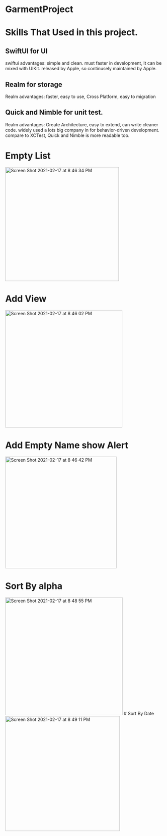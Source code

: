 # GarmentProject
# Skills That Used in this project.

## SwiftUI for UI
swiftui advantages: simple and clean. must faster in development, It can be mixed with UIKit.
released by Apple, so continusely maintained by Apple.
## Realm for storage
Realm advantages: faster, easy to use, Cross Platform, easy to migration
## Quick and Nimble for unit test.
Realm advantages:
Greate Architecture, easy to extend, can write cleaner code.
widely used a lots big company in for behavior-driven development. 
compare to XCTest,  Quick and Nimble is more readable too. 


# Empty List

<img width="361" alt="Screen Shot 2021-02-17 at 8 46 34 PM" src="https://user-images.githubusercontent.com/8498025/108297771-60849480-7161-11eb-92b2-a94192179740.png">

# Add View
<img width="372" alt="Screen Shot 2021-02-17 at 8 46 02 PM" src="https://user-images.githubusercontent.com/8498025/108297815-71cda100-7161-11eb-8616-2fedb320740d.png">

# Add Empty Name show Alert
<img width="354" alt="Screen Shot 2021-02-17 at 8 46 42 PM" src="https://user-images.githubusercontent.com/8498025/108297789-67aba280-7161-11eb-86f7-5ef96bc853b3.png">

# Sort By alpha
<img width="373" alt="Screen Shot 2021-02-17 at 8 48 55 PM" src="https://user-images.githubusercontent.com/8498025/108297893-9295f680-7161-11eb-9b2d-0237aea8478f.png">
# Sort By Date
<img width="364" alt="Screen Shot 2021-02-17 at 8 49 11 PM" src="https://user-images.githubusercontent.com/8498025/108297903-97f34100-7161-11eb-9d10-2b78ff9b8686.png">

